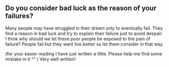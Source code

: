 ## Do you consider bad luck as the reason of your failures?
Many people may have struggled in their dream only to eventually fail. They find a reason in bad luck and try to explain their failure just to avoid despair. I think why should we let these poor people be exposed to the pain of failure?
People fail but they want live better so let them consider in that way.

(for your easier reading I have just written a little. Please help me find some mistake in it ^^ )
Very well written!
